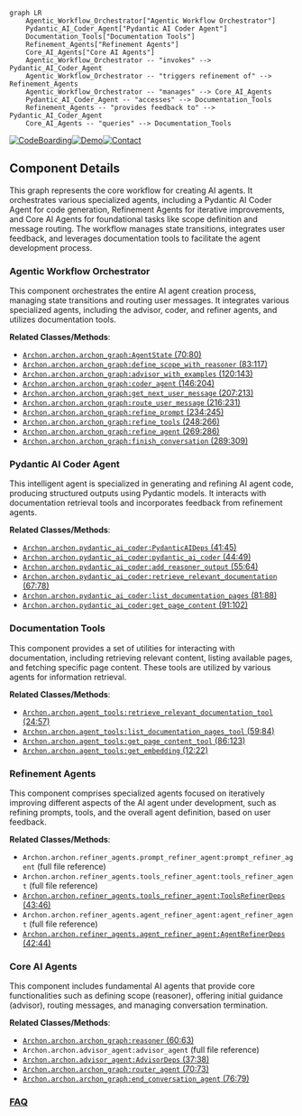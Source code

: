 ```mermaid
graph LR
    Agentic_Workflow_Orchestrator["Agentic Workflow Orchestrator"]
    Pydantic_AI_Coder_Agent["Pydantic AI Coder Agent"]
    Documentation_Tools["Documentation Tools"]
    Refinement_Agents["Refinement Agents"]
    Core_AI_Agents["Core AI Agents"]
    Agentic_Workflow_Orchestrator -- "invokes" --> Pydantic_AI_Coder_Agent
    Agentic_Workflow_Orchestrator -- "triggers refinement of" --> Refinement_Agents
    Agentic_Workflow_Orchestrator -- "manages" --> Core_AI_Agents
    Pydantic_AI_Coder_Agent -- "accesses" --> Documentation_Tools
    Refinement_Agents -- "provides feedback to" --> Pydantic_AI_Coder_Agent
    Core_AI_Agents -- "queries" --> Documentation_Tools
```
[![CodeBoarding](https://img.shields.io/badge/Generated%20by-CodeBoarding-9cf?style=flat-square)](https://github.com/CodeBoarding/GeneratedOnBoardings)[![Demo](https://img.shields.io/badge/Try%20our-Demo-blue?style=flat-square)](https://www.codeboarding.org/demo)[![Contact](https://img.shields.io/badge/Contact%20us%20-%20contact@codeboarding.org-lightgrey?style=flat-square)](mailto:contact@codeboarding.org)

## Component Details

This graph represents the core workflow for creating AI agents. It orchestrates various specialized agents, including a Pydantic AI Coder Agent for code generation, Refinement Agents for iterative improvements, and Core AI Agents for foundational tasks like scope definition and message routing. The workflow manages state transitions, integrates user feedback, and leverages documentation tools to facilitate the agent development process.

### Agentic Workflow Orchestrator
This component orchestrates the entire AI agent creation process, managing state transitions and routing user messages. It integrates various specialized agents, including the advisor, coder, and refiner agents, and utilizes documentation tools.


**Related Classes/Methods**:

- <a href="https://github.com/coleam00/Archon/blob/master/archon/archon_graph.py#L70-L80" target="_blank" rel="noopener noreferrer">`Archon.archon.archon_graph:AgentState` (70:80)</a>
- <a href="https://github.com/coleam00/Archon/blob/master/archon/archon_graph.py#L83-L117" target="_blank" rel="noopener noreferrer">`Archon.archon.archon_graph:define_scope_with_reasoner` (83:117)</a>
- <a href="https://github.com/coleam00/Archon/blob/master/archon/archon_graph.py#L120-L143" target="_blank" rel="noopener noreferrer">`Archon.archon.archon_graph:advisor_with_examples` (120:143)</a>
- <a href="https://github.com/coleam00/Archon/blob/master/archon/archon_graph.py#L146-L204" target="_blank" rel="noopener noreferrer">`Archon.archon.archon_graph:coder_agent` (146:204)</a>
- <a href="https://github.com/coleam00/Archon/blob/master/archon/archon_graph.py#L207-L213" target="_blank" rel="noopener noreferrer">`Archon.archon.archon_graph:get_next_user_message` (207:213)</a>
- <a href="https://github.com/coleam00/Archon/blob/master/archon/archon_graph.py#L216-L231" target="_blank" rel="noopener noreferrer">`Archon.archon.archon_graph:route_user_message` (216:231)</a>
- <a href="https://github.com/coleam00/Archon/blob/master/archon/archon_graph.py#L234-L245" target="_blank" rel="noopener noreferrer">`Archon.archon.archon_graph:refine_prompt` (234:245)</a>
- <a href="https://github.com/coleam00/Archon/blob/master/archon/archon_graph.py#L248-L266" target="_blank" rel="noopener noreferrer">`Archon.archon.archon_graph:refine_tools` (248:266)</a>
- <a href="https://github.com/coleam00/Archon/blob/master/archon/archon_graph.py#L269-L286" target="_blank" rel="noopener noreferrer">`Archon.archon.archon_graph:refine_agent` (269:286)</a>
- <a href="https://github.com/coleam00/Archon/blob/master/archon/archon_graph.py#L289-L309" target="_blank" rel="noopener noreferrer">`Archon.archon.archon_graph:finish_conversation` (289:309)</a>


### Pydantic AI Coder Agent
This intelligent agent is specialized in generating and refining AI agent code, producing structured outputs using Pydantic models. It interacts with documentation retrieval tools and incorporates feedback from refinement agents.


**Related Classes/Methods**:

- <a href="https://github.com/coleam00/Archon/blob/master/archon/pydantic_ai_coder.py#L41-L45" target="_blank" rel="noopener noreferrer">`Archon.archon.pydantic_ai_coder:PydanticAIDeps` (41:45)</a>
- <a href="https://github.com/coleam00/Archon/blob/master/archon/pydantic_ai_coder.py#L44-L49" target="_blank" rel="noopener noreferrer">`Archon.archon.pydantic_ai_coder:pydantic_ai_coder` (44:49)</a>
- <a href="https://github.com/coleam00/Archon/blob/master/archon/pydantic_ai_coder.py#L55-L64" target="_blank" rel="noopener noreferrer">`Archon.archon.pydantic_ai_coder:add_reasoner_output` (55:64)</a>
- <a href="https://github.com/coleam00/Archon/blob/master/archon/pydantic_ai_coder.py#L67-L78" target="_blank" rel="noopener noreferrer">`Archon.archon.pydantic_ai_coder:retrieve_relevant_documentation` (67:78)</a>
- <a href="https://github.com/coleam00/Archon/blob/master/archon/pydantic_ai_coder.py#L81-L88" target="_blank" rel="noopener noreferrer">`Archon.archon.pydantic_ai_coder:list_documentation_pages` (81:88)</a>
- <a href="https://github.com/coleam00/Archon/blob/master/archon/pydantic_ai_coder.py#L91-L102" target="_blank" rel="noopener noreferrer">`Archon.archon.pydantic_ai_coder:get_page_content` (91:102)</a>


### Documentation Tools
This component provides a set of utilities for interacting with documentation, including retrieving relevant content, listing available pages, and fetching specific page content. These tools are utilized by various agents for information retrieval.


**Related Classes/Methods**:

- <a href="https://github.com/coleam00/Archon/blob/master/archon/agent_tools.py#L24-L57" target="_blank" rel="noopener noreferrer">`Archon.archon.agent_tools:retrieve_relevant_documentation_tool` (24:57)</a>
- <a href="https://github.com/coleam00/Archon/blob/master/archon/agent_tools.py#L59-L84" target="_blank" rel="noopener noreferrer">`Archon.archon.agent_tools:list_documentation_pages_tool` (59:84)</a>
- <a href="https://github.com/coleam00/Archon/blob/master/archon/agent_tools.py#L86-L123" target="_blank" rel="noopener noreferrer">`Archon.archon.agent_tools:get_page_content_tool` (86:123)</a>
- <a href="https://github.com/coleam00/Archon/blob/master/archon/agent_tools.py#L12-L22" target="_blank" rel="noopener noreferrer">`Archon.archon.agent_tools:get_embedding` (12:22)</a>


### Refinement Agents
This component comprises specialized agents focused on iteratively improving different aspects of the AI agent under development, such as refining prompts, tools, and the overall agent definition, based on user feedback.


**Related Classes/Methods**:

- `Archon.archon.refiner_agents.prompt_refiner_agent:prompt_refiner_agent` (full file reference)
- `Archon.archon.refiner_agents.tools_refiner_agent:tools_refiner_agent` (full file reference)
- <a href="https://github.com/coleam00/Archon/blob/master/archon/refiner_agents/tools_refiner_agent.py#L43-L46" target="_blank" rel="noopener noreferrer">`Archon.archon.refiner_agents.tools_refiner_agent:ToolsRefinerDeps` (43:46)</a>
- `Archon.archon.refiner_agents.agent_refiner_agent:agent_refiner_agent` (full file reference)
- <a href="https://github.com/coleam00/Archon/blob/master/archon/refiner_agents/agent_refiner_agent.py#L42-L44" target="_blank" rel="noopener noreferrer">`Archon.archon.refiner_agents.agent_refiner_agent:AgentRefinerDeps` (42:44)</a>


### Core AI Agents
This component includes fundamental AI agents that provide core functionalities such as defining scope (reasoner), offering initial guidance (advisor), routing messages, and managing conversation termination.


**Related Classes/Methods**:

- <a href="https://github.com/coleam00/Archon/blob/master/archon/archon_graph.py#L60-L63" target="_blank" rel="noopener noreferrer">`Archon.archon.archon_graph:reasoner` (60:63)</a>
- `Archon.archon.advisor_agent:advisor_agent` (full file reference)
- <a href="https://github.com/coleam00/Archon/blob/master/archon/advisor_agent.py#L37-L38" target="_blank" rel="noopener noreferrer">`Archon.archon.advisor_agent:AdvisorDeps` (37:38)</a>
- <a href="https://github.com/coleam00/Archon/blob/master/archon/archon_graph.py#L70-L73" target="_blank" rel="noopener noreferrer">`Archon.archon.archon_graph:router_agent` (70:73)</a>
- <a href="https://github.com/coleam00/Archon/blob/master/archon/archon_graph.py#L76-L79" target="_blank" rel="noopener noreferrer">`Archon.archon.archon_graph:end_conversation_agent` (76:79)</a>




### [FAQ](https://github.com/CodeBoarding/GeneratedOnBoardings/tree/main?tab=readme-ov-file#faq)